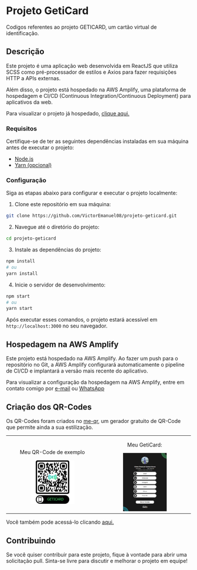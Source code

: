 # Projeto GetiCard

Codigos referentes ao projeto GETICARD, um cartão virtual de identificação.

## Descrição

Este projeto é uma aplicação web desenvolvida em ReactJS que utiliza SCSS como pré-processador de estilos e Axios para fazer requisições HTTP a APIs externas.

Além disso, o projeto está hospedado na AWS Amplify, uma plataforma de hospedagem e CI/CD (Continuous Integration/Continuous Deployment) para aplicativos da web.

Para visualizar o projeto já hospedado, [clique aqui.](https://main.d2mzphd0dypmws.amplifyapp.com)

### Requisitos

Certifique-se de ter as seguintes dependências instaladas em sua máquina antes de executar o projeto:

- [Node.js](https://nodejs.org)
- [Yarn (opcional)](https://yarnpkg.com)

### Configuração

Siga as etapas abaixo para configurar e executar o projeto localmente:

1. Clone este repositório em sua máquina:

```bash
git clone https://github.com/VictorEmanuel08/projeto-geticard.git
```

2. Navegue até o diretório do projeto:

```bash
cd projeto-geticard
```

3. Instale as dependências do projeto:

```bash
npm install
# ou
yarn install
```

4. Inicie o servidor de desenvolvimento:

```bash
npm start
# ou
yarn start
```

Após executar esses comandos, o projeto estará acessível em `http://localhost:3000` no seu navegador.

## Hospedagem na AWS Amplify

Este projeto está hospedado na AWS Amplify. Ao fazer um push para o repositório no Git, a AWS Amplify configurará automaticamente o pipeline de CI/CD e implantará a versão mais recente do aplicativo.

Para visualizar a configuração da hospedagem na AWS Amplify, entre em contato comigo por [e-mail](mailto:victorem3181@gmail.com) ou <a href="https://api.whatsapp.com/send?phone=+5598992303667&text=Olá. Vim pelo seu github.">WhatsApp</a>

## Criação dos QR-Codes

Os QR-Codes foram criados no
<a href="https://me-qr.com">me-qr</a>, um gerador gratuito de QR-Code que permite ainda a sua estilização.

<table>
  <tr>
    <td align="center" width="50%">
      <p>Meu QR-Code de exemplo</p>
      <img src="./src/assets/QR-CODE-Victor.png" alt="QR-CODE de Victor" width="50%" height="50%">
    </td>
    <td align="center" width="50%">
      <p>Meu GetiCard:</p>
      <img src="./src/assets/GETICARD-VICTOR.png" alt="GetiCard de Victor" width="50%" height="50%">
    </td>
  </tr>
</table>


Você também pode acessá-lo clicando
<a href="https://main.d2mzphd0dypmws.amplifyapp.com/card-view/victor">
aqui.</a>

## Contribuindo

Se você quiser contribuir para este projeto, fique à vontade para abrir uma solicitação pull. Sinta-se livre para discutir e melhorar o projeto em equipe!
